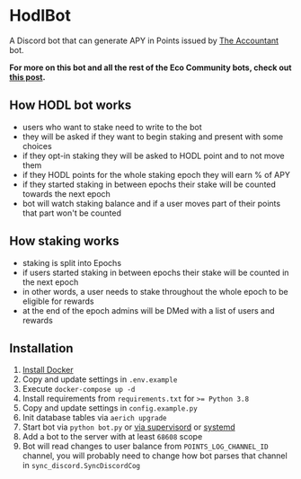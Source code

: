 # HodlBot

A Discord bot that can generate APY in Points issued by [The Accountant](https://github.com/eco/discord-accountant) bot.

**For more on this bot and all the rest of the Eco Community bots, check out [this post](https://echo.mirror.xyz/GlFuqSbTZOLDl0LA7eDa0Yibhqq6IHNUC48nd3WJZQw).**


## How HODL bot works
- users who want to stake need to write to the bot
- they will be asked if they want to begin staking and present with some choices
- if they opt-in staking they will be asked to HODL point and to not move them
- if they HODL points for the whole staking epoch they will earn % of APY
- if they started staking in between epochs their stake will be counted towards the next epoch
- bot will watch staking balance and if a user moves part of their points that part won't be counted


## How staking works
- staking is split into Epochs
- if users started staking in between epochs their stake will be counted in the next epoch
- in other words, a user needs to stake throughout the whole epoch to be eligible for rewards
- at the end of the epoch admins will be DMed with a list of users and rewards


## Installation
1. [Install Docker](https://docs.docker.com/engine/install/ubuntu/)
2. Copy and update settings in `.env.example`
3. Execute `docker-compose up -d`
4. Install requirements from `requirements.txt` for `>= Python 3.8`
5. Copy and update settings in `config.example.py`
6. Init database tables via `aerich upgrade`
7. Start bot via `python bot.py` or [via supervisord](http://supervisord.org/) or [systemd](https://es.wikipedia.org/wiki/Systemd)
8. Add a bot to the server with at least `68608` scope
9. Bot will read changes to user balance from `POINTS_LOG_CHANNEL_ID` channel, you will probably need to change how bot parses that channel in `sync_discord.SyncDiscordCog`
